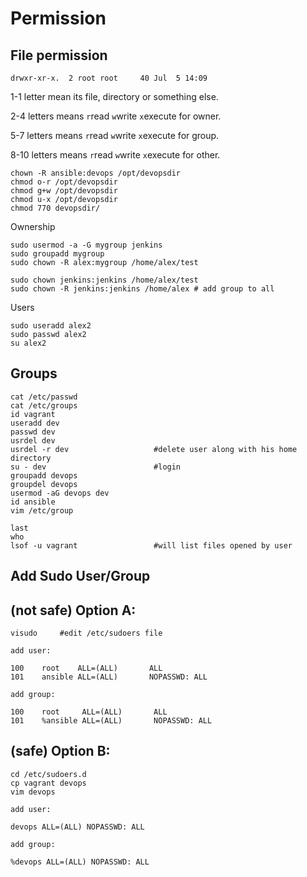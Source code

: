 # Permission

## File permission

`drwxr-xr-x.  2 root root     40 Jul  5 14:09`

1-1 letter mean its file, directory or something else.

2-4 letters means `r`read `w`write `x`execute for owner.

5-7 letters means `r`read `w`write `x`execute for group.

8-10 letters means `r`read `w`write `x`execute for other.

```
chown -R ansible:devops /opt/devopsdir
chmod o-r /opt/devopsdir
chmod g+w /opt/devopsdir
chmod u-x /opt/devopsdir
chmod 770 devopsdir/
```

Ownership

```shell
sudo usermod -a -G mygroup jenkins
sudo groupadd mygroup
sudo chown -R alex:mygroup /home/alex/test
```

```
sudo chown jenkins:jenkins /home/alex/test
sudo chown -R jenkins:jenkins /home/alex # add group to all
```

Users

```shell
sudo useradd alex2
sudo passwd alex2
su alex2
```

## Groups

```
cat /etc/passwd
cat /etc/groups
id vagrant
useradd dev
passwd dev
usrdel dev
usrdel -r dev                   #delete user along with his home directory
su - dev                        #login
groupadd devops
groupdel devops
usermod -aG devops dev
id ansible
vim /etc/group

last
who
lsof -u vagrant                 #will list files opened by user 
```

## Add Sudo User/Group

## (not safe) Option A:
```
visudo     #edit /etc/sudoers file
```
`add user:`
```
100    root    ALL=(ALL)       ALL
101    ansible ALL=(ALL)       NOPASSWD: ALL
```
`add group:`
```
100    root     ALL=(ALL)       ALL
101    %ansible ALL=(ALL)       NOPASSWD: ALL
```
## (safe) Option B:
```
cd /etc/sudoers.d
cp vagrant devops
vim devops
```
`add user:`
```
devops ALL=(ALL) NOPASSWD: ALL
```
`add group:`
```
%devops ALL=(ALL) NOPASSWD: ALL
```